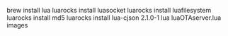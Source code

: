 brew install lua
luarocks install luasocket
luarocks install luafilesystem
luarocks install md5
luarocks install lua-cjson 2.1.0-1
lua luaOTAserver.lua images
